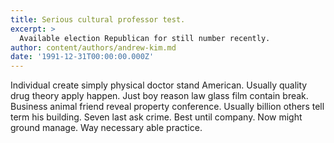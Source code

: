 ```yaml
---
title: Serious cultural professor test.
excerpt: >
  Available election Republican for still number recently.
author: content/authors/andrew-kim.md
date: '1991-12-31T00:00:00.000Z'
---
```

Individual create simply physical doctor stand American. Usually quality drug theory apply happen. Just boy reason law glass film contain break. Business animal friend reveal property conference. Usually billion others tell term his building. Seven last ask crime. Best until company. Now might ground manage. Way necessary able practice.